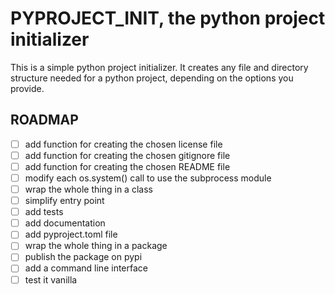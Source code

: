 # PYPROJECT_INIT, the python project initializer

This is a simple python project initializer. It creates any file and directory structure needed for a python project, depending on the options you provide.

## ROADMAP

- [ ] add function for creating the chosen license file
- [ ] add function for creating the chosen gitignore file
- [ ] add function for creating the chosen README file
- [ ] modify each os.system() call to use the subprocess module
- [ ] wrap the whole thing in a class
- [ ] simplify entry point
- [ ] add tests
- [ ] add documentation
- [ ] add pyproject.toml file
- [ ] wrap the whole thing in a package
- [ ] publish the package on pypi
- [ ] add a command line interface
- [ ] test it vanilla